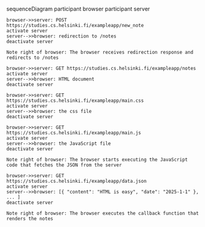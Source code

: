sequenceDiagram
    participant browser
    participant server

    browser->>server: POST https://studies.cs.helsinki.fi/exampleapp/new_note
    activate server
    server-->>browser: redirection to /notes
    deactivate server
    
    Note right of browser: The browser receives redirection response and redirects to /notes

    browser->>server: GET https://studies.cs.helsinki.fi/exampleapp/notes
    activate server
    server-->>browser: HTML document
    deactivate server
    
    browser->>server: GET https://studies.cs.helsinki.fi/exampleapp/main.css
    activate server
    server-->>browser: the css file
    deactivate server
    
    browser->>server: GET https://studies.cs.helsinki.fi/exampleapp/main.js
    activate server
    server-->>browser: the JavaScript file
    deactivate server
    
    Note right of browser: The browser starts executing the JavaScript code that fetches the JSON from the server
    
    browser->>server: GET https://studies.cs.helsinki.fi/exampleapp/data.json
    activate server
    server-->>browser: [{ "content": "HTML is easy", "date": "2025-1-1" }, ... ]
    deactivate server    

    Note right of browser: The browser executes the callback function that renders the notes 
